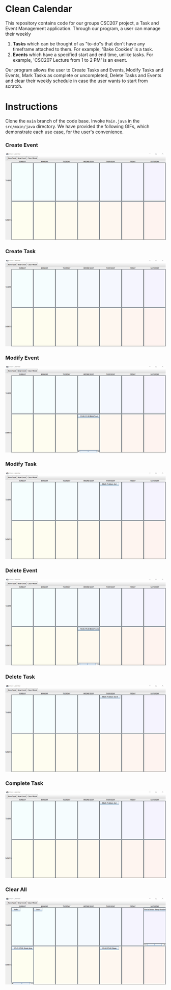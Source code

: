 # Clean Calendar

This repository contains code for our groups CSC207 project, a Task and Event Management application. Through our program, a user can
manage their weekly
1. __Tasks__ which can be thought of as "to-do"s that don't have any timeframe attached to them. For example, 'Bake Cookies' is a task.
2. __Events__ which have a specified start and end time, unlike tasks. For example, 'CSC207 Lecture from 1 to 2 PM' is an event.

Our program allows the user to Create Tasks and Events, Modify Tasks and Events, Mark Tasks as complete or uncompleted, Delete Tasks and Events and clear their weekly schedule in case the user wants to start from scratch.

# Instructions

Clone the ```main``` branch of the code base. Invoke ```Main.java``` in the ```src/main/java``` directory. We have provided the following GIFs, which demonstrate each use case, for the user's convenience.

### Create Event

![Create Event](images/CreateEvent.gif)

### Create Task

![Create Task](images/CreateTask.gif)

### Modify Event

![Modify Event](images/ModifyEvent.gif)

### Modify Task

![Modify Task](images/ModifyTask.gif)

### Delete Event

![Delete Event](images/DeleteEvent.gif)

### Delete Task

![Delete Task](images/DeleteTask.gif)

### Complete Task

![Complete Task](images/CompleteTask.gif)

### Clear All

![Clear All](images/ClearWeek.gif)